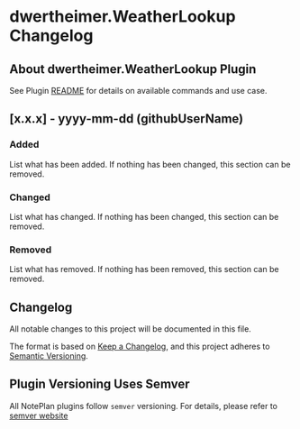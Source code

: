 # dwertheimer.WeatherLookup Changelog

## About dwertheimer.WeatherLookup Plugin

See Plugin [README](https://github.com/NotePlan/plugins/blob/main/dwertheimer.WeatherLookup/README.md) for details on available commands and use case.

## [x.x.x] - yyyy-mm-dd (githubUserName)

### Added
List what has been added. If nothing has been changed, this section can be removed.

### Changed
List what has changed. If nothing has been changed, this section can be removed.

### Removed
List what has removed. If nothing has been removed, this section can be removed.

## Changelog

All notable changes to this project will be documented in this file.

The format is based on [Keep a Changelog](https://keepachangelog.com/en/1.0.0/),
and this project adheres to [Semantic Versioning](https://semver.org/spec/v2.0.0.html).

## Plugin Versioning Uses Semver

All NotePlan plugins follow `semver` versioning. For details, please refer to [semver website](https://semver.org/)

